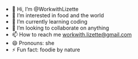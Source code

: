 - 👋 Hi, I’m @WorkwithLizette
- 👀 I’m interested in food and the world
- 🌱 I’m currently learning coding
- 💞️ I’m looking to collaborate on anything
- 📫 How to reach me workwith.lizette@gmail.com
- 😄 Pronouns: she
- ⚡ Fun fact: foodie by nature

<!---
WorkwithLizette/WorkwithLizette is a ✨ special ✨ repository because its `README.md` (this file) appears on your GitHub profile.
You can click the Preview link to take a look at your changes.
--->
